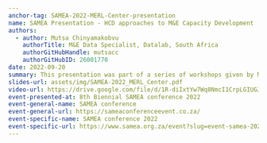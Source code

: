 ```yaml
---
anchor-tag: SAMEA-2022-MERL-Center-presentation
name: SAMEA Presentation - HCD approaches to M&E Capacity Development
authors:
  - author: Mutsa Chinyamakobvu
    authorTitle: M&E Data Specialist, Datalab, South Africa
    authorGitHubHandle: mutsacc 
    authorGitHubID: 26001770
date: 2022-09-20
summary: This presentation was part of a series of workshops given by MERL Center members at the 8th Biennial South African Monitoring and Evaluation Association conference. The title of the session was _MERL Center - Open Source Tools and Processes for M&E_ and it provided participants with an introduction to open source MERL tools, processes and approaches, including for data science, human centered design, and MERL in general. Mutsa's presentation focuses specifically on Human Centered Design approaches to M&E Capacity Development and draws from her extensive experience in this space.
slides-url: assets/img/SAMEA-2022_MERL_Center.pdf
video-url: https://drive.google.com/file/d/1R-diIxtYw7Wq8NmcI1CrpLGIUGJ8PdFu/preview
event-presented-at: 8th Biennial SAMEA conference 2022
event-general-name: SAMEA conference
event-general-url: https://sameaconferenceevent.co.za/
event-specific-name: SAMEA conference 2022
event-specific-url: https://www.samea.org.za/event?slug=event-samea-2022-conference
---
```


